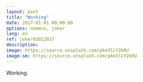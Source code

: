 ```yaml
---
layout: post
title: "Working"
date: 2017-01-01 00:00:00
options: nomenu, joker
lang: en
ref: joker01012017
description: 
image: https://source.unsplash.com/pkm3lLY2kRU
image-sm: https://source.unsplash.com/pkm3lLY2kRU
---
```

Working.

